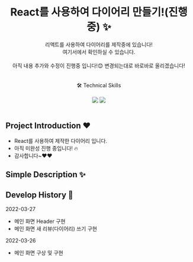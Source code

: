 <p align="center">
  <h1 align="center">React를 사용하여 다이어리 만들기!(진행중) ✨</h1>

  <p align="center">
리액트를 사용하여 다이어리를 제작중에 있습니다! <br/현재까지 진행 중인 작업물은 <a href="https://whimsical-gumption-6867db.netlify.app/">여기서</a>에서 확인하실 수 있습니다.
  <br/>
  <br/> 
  아직 내용 추가와 수정이 진행중 입니다!😊 변경되는대로 바로바로 올리겠습니다! <br/>
  <br/>
  <br/>
  🛠  Technical Skills 
  <br/>
  <br/>
    <img src="https://img.shields.io/badge/-React-0088CC?style=flat&logo=React"/>
     <img src="https://img.shields.io/badge/-Sass-CC2277?style=flat&logo=Sass"/>
  <br/>
  <br/>
  
</p>

## Project Introduction ❤️

- React를 사용하여 제작한 다이어리 입니다.
- 아직 미완성 진행 중입니다! 🔥
- 감사합니다~❤️❤️

## Simple Description ✨

## Develop History 📜

2022-03-27

- 메인 화면 Header 구현
- 메인 화면 새 리뷰(다이어리) 쓰기 구현

2022-03-26

- 메인 화면 구상 및 구현
